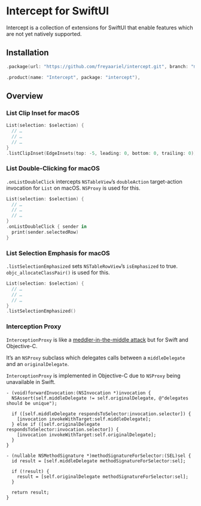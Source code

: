 # Intercept for SwiftUI

Intercept is a collection of extensions for SwiftUI that enable features which are not yet natively supported.


## Installation

```swift
.package(url: "https://github.com/freyaariel/intercept.git", branch: "main"),
```

```swift
.product(name: "Intercept", package: "intercept"),
```


## Overview

### List Clip Inset for macOS

```swift
List(selection: $selection) {
  // …
  // …
  // …
}
.listClipInset(EdgeInsets(top: -5, leading: 0, bottom: 0, trailing: 0))
```


### List Double-Clicking for macOS

`.onListDoubleClick` intercepts `NSTableView`’s `doubleAction` target-action invocation for `List` on macOS. `NSProxy` is used for this.

```swift
List(selection: $selection) {
  // …
  // …
  // …
}
.onListDoubleClick { sender in
  print(sender.selectedRow)
}
```


### List Selection Emphasis for macOS

`.listSelectionEmphasized` sets `NSTableRowView`’s `isEmphasized` to true. `objc_allocateClassPair()` is used for this.

```swift
List(selection: $selection) {
  // …
  // …
  // …
}
.listSelectionEmphasized()
```


### Interception Proxy

`InterceptionProxy` is like a [meddler-in-the-middle attack](https://en.wikipedia.org/wiki/Man-in-the-middle_attack) but for Swift and Objective-C.

It’s an `NSProxy` subclass which delegates calls between a `middleDelegate` and an `originalDelegate`.

`InterceptionProxy` is implemented in Objective-C due to `NSProxy` being unavailable in Swift. 

```objc
- (void)forwardInvocation:(NSInvocation *)invocation {
  NSAssert(self.middleDelegate != self.originalDelegate, @"delegates should be unique");
  
  if ([self.middleDelegate respondsToSelector:invocation.selector]) {
    [invocation invokeWithTarget:self.middleDelegate];
  } else if ([self.originalDelegate respondsToSelector:invocation.selector]) {
    [invocation invokeWithTarget:self.originalDelegate];
  }
}

- (nullable NSMethodSignature *)methodSignatureForSelector:(SEL)sel {
  id result = [self.middleDelegate methodSignatureForSelector:sel];

  if (!result) {
    result = [self.originalDelegate methodSignatureForSelector:sel];
  }

  return result;
}
```

